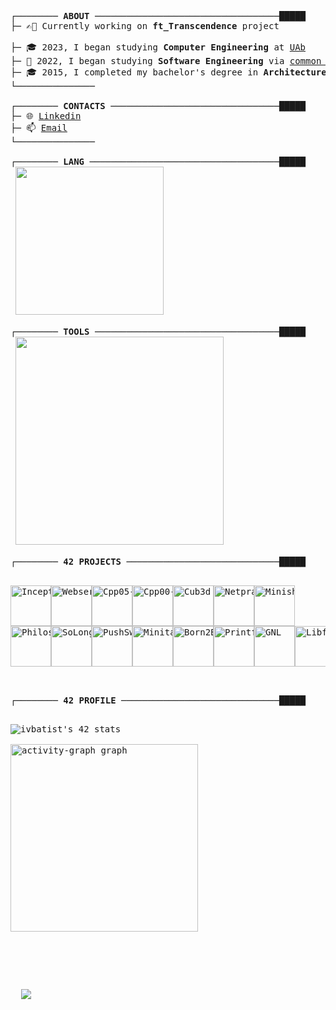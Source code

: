 <pre>
┌──────── <strong>ABOUT</strong> ───────────────────────────────────█████
├─ ✍🏻 Currently working on <strong>ft_Transcendence</strong> project
<!--├─ 🔎 Seeking partners in the <strong>42SP</strong> school to develop the <strong>ft_Transcendence</strong> project-->	
├─ 🎓 2023, I began studying <strong>Computer Engineering</strong> at <a href="https://portal.uab.pt/">UAb</a>
├─ 🤿 2022, I began studying <strong>Software Engineering</strong> via <a href="https://github.com/pin3dev/42_cursus">common core cursus</a> at <a href="https://www.42porto.com/">42Porto</a>
├─ 🎓 2015, I completed my bachelor's degree in <strong>Architecture and Urbanism</strong>
└───────────────

┌──────── <strong>CONTACTS</strong> ────────────────────────────────█████
├─ 🌐 <a href="https://linkedin.com/in/ivanypinheiro">Linkedin</a>
├─ 📫 <a href="mailto:pinedev@outlook.com">Email</a>
└───────────────

┌──────── <strong>LANG</strong> ────────────────────────────────────█████
 <img src="https://skillicons.dev/icons?i=bash,c,cpp,js,py,java&theme=dark&perline=8" width="237" />

┌──────── <strong>TOOLS</strong> ───────────────────────────────────█████
 <img src="https://skillicons.dev/icons?i=linux,git,docker,mysql,wordpress,nginx,obsidian,notion,vim,vscode,ai,ps,pr,ae&theme=dark&perline=7"  width="333" />

┌──────── <strong>42 PROJECTS</strong> ─────────────────────────────█████
 <p align="left"><a href="https://github.com/pin3dev/42_Cursus"><img alt="Inception" src="https://github.com/pin3dev/42-project-badges/blob/main/badges/inceptione.png" width="65" height="65" /><img alt="Webserv" src="https://github.com/pin3dev/42-project-badges/blob/main/badges/webserve.png" width="65" height="65" /><img alt="Cpp05-09" src="https://github.com/pin3dev/42-project-badges/blob/main/badges/ft_containersm.png" width="65" height="65" /><img alt="Cpp00-04" src="https://github.com/pin3dev/42-project-badges/blob/main/badges/cppm.png" width="65" height="65" /><img alt="Cub3d" src="https://github.com/pin3dev/42-project-badges/blob/main/badges/cub3de.png" width="65" height="65" /><img alt="Netpratice" src="https://github.com/pin3dev/42-project-badges/blob/main/badges/netpracticem.png" width="65" height="65" /><img alt="Minishell" src="https://github.com/pin3dev/42-project-badges/blob/main/badges/minishelle.png" width="65" height="65" />
<img alt="Philosophers" src="https://github.com/pin3dev/42-project-badges/blob/main/badges/philosopherse.png" width="65" height="65" /><img alt="SoLong" src="https://github.com/pin3dev/42-project-badges/blob/main/badges/so_longe.png" width="65" height="65" /><img alt="PushSwap" src="https://github.com/pin3dev/42-project-badges/blob/main/badges/push_swape.png" width="65" height="65" /><img alt="Minitalk" src="https://github.com/pin3dev/42-project-badges/blob/main/badges/minitalkm.png" width="65" height="65" /><img alt="Born2BeRoot" src="https://github.com/pin3dev/42-project-badges/blob/main/badges/born2beroote.png" width="65" height="65" /><img alt="Printf" src="https://github.com/pin3dev/42-project-badges/blob/main/badges/ft_printfe.png" width="65" height="65" /><img alt="GNL" src="https://github.com/pin3dev/42-project-badges/blob/main/badges/get_next_linem.png" width="65" height="65" /><img alt="Libft" src="https://github.com/pin3dev/42-project-badges/blob/main/badges/libftm.png" width="65" height="65" /></a></p>
<!--┌──────── <strong>42 TUTORIALS</strong> ────────────────────────────█████

<p align="left"><a href="https://github.com/pin3dev/42_Born2BeRoot/#tutorial"><img src="https://img.shields.io/badge/Born2BeRoot-100%2F125-green?style=for-the-badge&logo=42&labelColor=gray"/></a>
<a href="https://github.com/pin3dev/42_PushSwap/#tutorial"><img src="https://img.shields.io/badge/PushSwap-100%2F125-green?style=for-the-badge&logo=42&labelColor=gray"/></a>
<a href="https://github.com/pin3dev/42_Inception/"><img src="https://img.shields.io/badge/Inception-100%2F125-green?style=for-the-badge&logo=42&labelColor=gray"/></a></p>-->
┌──────── <strong>42 PROFILE</strong> ──────────────────────────────█████
 <p align="left"><img src="https://badge.mediaplus.ma/binary/ivbatist?1337Badge=off&UM6P=off" alt="ivbatist's 42 stats" />

<img src="https://github-readme-activity-graph.vercel.app/graph?username=pin3dev&radius=16&theme=react-dark&area=true&order=5&hide_border=false&hide_title=false" height="300" alt="activity-graph graph"  /></p>
</p>
<div align=left>
</a>
  <img src="https://komarev.com/ghpvc/?username=pin3dev&style=pixel&color=blue"></a>
</a>
</div>
</pre>	


<!-- "─", "┌", "└", "├", e "└" -->

 
<!--
<h3 align="left">Social:</h3>
<p align="left">
<a href="https://linkedin.com/in/ivanypinheiro" target="blank">
	<img align="center" src="https://raw.githubusercontent.com/rahuldkjain/github-profile-readme-generator/master/src/images/icons/Social/linked-in-alt.svg" alt="ivanypinheiro" height="30" width="40" />
</a>

<a href="" target="blank">
	<img align="center" src="https://raw.githubusercontent.com/rahuldkjain/github-profile-readme-generator/master/src/images/icons/Social/instagram.svg" alt="ivanypinheiro" height="30" width="40" />
</a>
<a href="https://www.behance.net/ivanypinheiro" target="blank">
	<img align="center" src="https://raw.githubusercontent.com/rahuldkjain/github-profile-readme-generator/master/src/images/icons/Social/behance.svg" alt="ivanypinheiro" height="30" width="40" />
</a> 
</p>



<h3 align="left">Skills:</h3>
<p align="left">
  <a href="https://skillicons.dev">
    <img src="https://skillicons.dev/icons?i=linux,bash,c,cpp,js,py,git,docker,mysql,wordpress,nginx&theme=dark&perline=8" />
  </a>
</p>

<h3 align="left">Tools:</h3>
<p align="left">
  <a href="https://skillicons.dev">
    <img src="https://skillicons.dev/icons?i=obsidian,notion,vim,vscode,ai,ps,pr,ae&theme=dark&perline=8" />
  </a>
</p>

<h3 align="left">42 Projects:</h3>
 <h5 align="left">Rank 04</h5>

<p align="left">
	<a href="https://github.com/pin3dev/42_Cursus">
	<img alt="Inception" src="https://github.com/pin3dev/42-project-badges/blob/main/badges/inceptione.png" width="65" height="65" />
	<img alt="Webserv" src="https://github.com/pin3dev/42-project-badges/blob/main/badges/webserve.png" width="65" height="65" />
	<img alt="Cpp05-09" src="https://github.com/pin3dev/42-project-badges/blob/main/badges/ft_containersm.png" width="65" height="65" />
	<img alt="Cpp00-04" src="https://github.com/pin3dev/42-project-badges/blob/main/badges/cppm.png" width="65" height="65" />
	<img alt="Cub3d" src="https://github.com/pin3dev/42-project-badges/blob/main/badges/cub3de.png" width="65" height="65" />
	<img alt="Netpratice" src="https://github.com/pin3dev/42-project-badges/blob/main/badges/netpracticem.png" width="65" height="65" />
	<img alt="Minishell" src="https://github.com/pin3dev/42-project-badges/blob/main/badges/minishelle.png" width="65" height="65" />
	</a>
</p>
<p align="left">
	<a href="https://github.com/pin3dev/42_Cursus">
	<img alt="Philosophers" src="https://github.com/pin3dev/42-project-badges/blob/main/badges/philosopherse.png" width="65" height="65" />
	<img alt="SoLong" src="https://github.com/pin3dev/42-project-badges/blob/main/badges/so_longe.png" width="65" height="65" />
	<img alt="PushSwap" src="https://github.com/pin3dev/42-project-badges/blob/main/badges/push_swape.png" width="65" height="65" />
	<img alt="Minitalk" src="https://github.com/pin3dev/42-project-badges/blob/main/badges/minitalkm.png" width="65" height="65" />
	<img alt="Born2BeRoot" src="https://github.com/pin3dev/42-project-badges/blob/main/badges/born2beroote.png" width="65" height="65" />
	<img alt="Printf" src="https://github.com/pin3dev/42-project-badges/blob/main/badges/ft_printfe.png" width="65" height="65" />
	<img alt="GNL" src="https://github.com/pin3dev/42-project-badges/blob/main/badges/get_next_linem.png" width="65" height="65" />
	<img alt="Libft" src="https://github.com/pin3dev/42-project-badges/blob/main/badges/libftm.png" width="65" height="65" />
	</a>
</p>
-->
<!-- </p> -->
<!-- <h5 align="left">Rank 03</h5> -->
<!-- <p align="left"> -->
<!-- </p> -->
<!-- <h5 align="left">Rank 02</h5> -->
<!-- <p align="left"> -->
<!-- </p> -->
<!-- <h5 align="left">Rank 01</h5> -->
<!-- <p align="left"> -->
<!-- </p> -->
<!-- <h5 align="left">Rank 00</h5> -->
<!-- <p align="left"> -->

<!--
<h3 align="left">Stats:</h3>  

[![Top Langs](https://github-readme-stats.vercel.app/api/top-langs/?username=pin3dev&layout=donut)](https://github.com/anuraghazra/github-readme-stats)  -->

